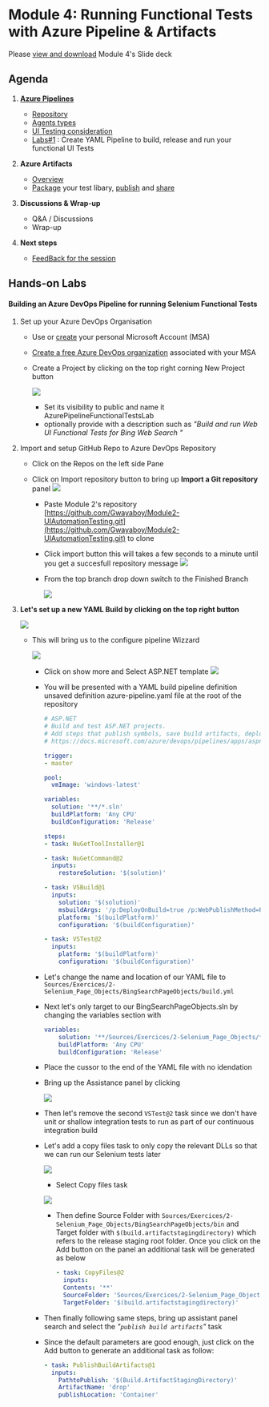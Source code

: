 # Module 4: Running Functional Tests with Azure Pipeline & Artifacts

Please [view and download](https://github.com/Gwayaboy/Module4-AzurePipelinesAndArtifacts/blob/master/Content/RunningAutomationTestsWithAzurePipelines-Module%204.pdf) Module 4's Slide deck

## Agenda

 1.  **[Azure Pipelines](https://docs.microsoft.com/en-us/azure/devops/pipelines/?view=azure-devops)**
     - [Repository](https://docs.microsoft.com/en-us/azure/devops/pipelines/repos/?view=azure-devops)
     - [Agents types](https://docs.microsoft.com/en-us/azure/devops/pipelines/agents/pools-queues?view=azure-devops&tabs=yaml%2Cbrowser
) 
     - [UI Testing consideration](https://docs.microsoft.com/en-us/azure/devops/pipelines/test/ui-testing-considerations?view=azure-devops&tabs=mstest)
     - [Labs#1](https://github.com/Gwayaboy/Module4-AzurePipelinesAndArtifacts/blob/master/README.md#building-an-azure-devops-pipeline-for-running-selenium-functional-tests) : Create YAML Pipeline to build, release and run your functional UI Tests
  
 2. **Azure Artifacts**
    - [Overview](https://docs.microsoft.com/en-us/azure/devops/pipelines/artifacts/artifacts-overview?view=azure-devops) 
    - [Package](https://docs.microsoft.com/en-us/nuget/create-packages/creating-a-package) your test libary, [publish](https://docs.microsoft.com/en-us/azure/devops/pipelines/artifacts/nuget?view=azure-devops&tabs=yaml) and [share](https://docs.microsoft.com/en-us/azure/devops/pipelines/packages/nuget-restore?view=azure-devops)
 3. **Discussions & Wrap-up**
    - Q&A / Discussions
    - Wrap-up
 4. **Next steps**
    - [FeedBack for the session](https://aka.ms/PipelinesArtifacts)

    

## Hands-on Labs

  #### Building an Azure DevOps Pipeline for running Selenium Functional Tests

  1. Set up your Azure DevOps Organisation

      -	Use or [create](https://signup.live.com) your personal Microsoft Account (MSA)      
      -	[Create a free Azure DevOps organization](https://dev.azure.com/)  associated with your MSA

      - Create a Project by clicking on the top right corning New Project button 

        ![](https://demosta.blob.core.windows.net/images/NewDevOpsProject.PNG)
      
        - Set its visibility to public and name it AzurePipelineFunctionalTestsLab 
        - optionally provide with a description such as _"Build and run Web UI Functional Tests for Bing Web Search "_

  2. Import and setup GitHub Repo to Azure DevOps Repository
      - Click on the Repos on the left side Pane
      - Click on Import repository button to bring up **Import a Git repository** panel
      ![](https://demosta.blob.core.windows.net/images/ImportGitRepo.PNG)
        
        - Paste Module 2's repository [https://github.com/Gwayaboy/Module2-UIAutomationTesting.git](https://github.com/Gwayaboy/Module2-UIAutomationTesting.git) to clone
        - Click import button this will takes a few seconds to a minute until you get a succesfull repository message
          ![](https://demosta.blob.core.windows.net/images/ImportRepoSuccess.PNG)

        - From the top branch drop down switch to the Finished Branch

          ![](https://demosta.blob.core.windows.net/images/SelectFinishedBranch.PNG)


  3.  **Let's set up a new YAML Build by clicking on the top right button**
      
      ![](https://demosta.blob.core.windows.net/images/NewBuild.PNG)
      
      - This will bring us to the configure pipeline Wizzard

        ![](https://demosta.blob.core.windows.net/images/ConfigurePipelineWizzard.PNG)

        - Click  on show more and Select ASP.NET template
        ![](https://demosta.blob.core.windows.net/images/ASPNETYAMLTemplate.PNG)

        - You will be presented with a YAML build pipeline definition unsaved definition azure-pipeline.yaml file at the root of the repository
          ```YAML
          # ASP.NET
          # Build and test ASP.NET projects.
          # Add steps that publish symbols, save build artifacts, deploy, and more:
          # https://docs.microsoft.com/azure/devops/pipelines/apps/aspnet/build-aspnet-4

          trigger:
          - master

          pool:
            vmImage: 'windows-latest'

          variables:
            solution: '**/*.sln'
            buildPlatform: 'Any CPU'
            buildConfiguration: 'Release'

          steps:
          - task: NuGetToolInstaller@1

          - task: NuGetCommand@2
            inputs:
              restoreSolution: '$(solution)'

          - task: VSBuild@1
            inputs:
              solution: '$(solution)'
              msbuildArgs: '/p:DeployOnBuild=true /p:WebPublishMethod=Package /p:PackageAsSingleFile=true /p:SkipInvalidConfigurations=true /p:PackageLocation="$(build.artifactStagingDirectory)"'
              platform: '$(buildPlatform)'
              configuration: '$(buildConfiguration)'

          - task: VSTest@2
            inputs:
              platform: '$(buildPlatform)'
              configuration: '$(buildConfiguration)'
          ```

        - Let's change the name and location of our YAML file to
        ```Sources/Exercices/2-Selenium_Page_Objects/BingSearchPageObjects/build.yml```
        - Next let's only target to our BingSearchPageObjects.sln by changing the variables section with
          ```YAML
          variables:
              solution: '**/Sources/Exercices/2-Selenium_Page_Objects/*.sln'
              buildPlatform: 'Any CPU'
              buildConfiguration: 'Release'
          ```

        - Place the cussor to the end of the YAML file with no idendation
        - Bring up the Assistance panel by clicking 
        
          ![](https://demosta.blob.core.windows.net/images/ShowAssistance.PNG)
        - Then let's remove the second ```VSTest@2``` task since we don't have unit or shallow integration tests to run as part of our continuous integration build

        - Let's add a copy files task to only copy the relevant DLLs so that we can run our Selenium tests later

          ![](https://demosta.blob.core.windows.net/images/Tasks.PNG)

          - Select Copy files task
          
          ![](https://demosta.blob.core.windows.net/images/CopyFilesTask.PNG)
          - Then define Source Folder with ```Sources/Exercices/2-Selenium_Page_Objects/BingSearchPageObjects/bin``` and Target folder with ```$(build.artifactstagingdirectory)``` which refers to the release staging root folder. 
          Once you click on the Add button on the panel an additional task will be generated as below 

            ```YAML
            - task: CopyFiles@2
              inputs:
              Contents: '**'
              SourceFolder: 'Sources/Exercices/2-Selenium_Page_Objects/BingSearchPageObjects/bin'
              TargetFolder: '$(build.artifactstagingdirectory)'
            ```

        - Then finally following same steps, bring up assistant panel search and select the _"```publish build artifacts```"_ task 
        - Since the default parameters are good enough, just click on the Add button to generate an additional task as follow:
          ```YAML
          - task: PublishBuildArtifacts@1
            inputs:
              PathtoPublish: '$(Build.ArtifactStagingDirectory)'
              ArtifactName: 'drop'
              publishLocation: 'Container'
          ```


        


